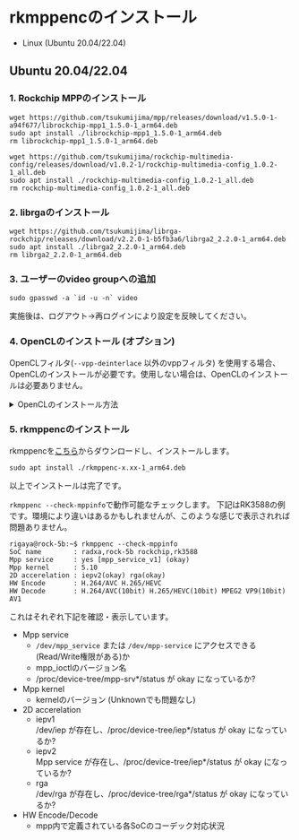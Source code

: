 
# rkmppencのインストール

- Linux (Ubuntu 20.04/22.04)

## Ubuntu 20.04/22.04

### 1. Rockchip MPPのインストール

```Shell
wget https://github.com/tsukumijima/mpp/releases/download/v1.5.0-1-a94f677/librockchip-mpp1_1.5.0-1_arm64.deb
sudo apt install ./librockchip-mpp1_1.5.0-1_arm64.deb
rm librockchip-mpp1_1.5.0-1_arm64.deb

wget https://github.com/tsukumijima/rockchip-multimedia-config/releases/download/v1.0.2-1/rockchip-multimedia-config_1.0.2-1_all.deb
sudo apt install ./rockchip-multimedia-config_1.0.2-1_all.deb
rm rockchip-multimedia-config_1.0.2-1_all.deb
```

### 2. librgaのインストール
```Shell
wget https://github.com/tsukumijima/librga-rockchip/releases/download/v2.2.0-1-b5fb3a6/librga2_2.2.0-1_arm64.deb
sudo apt install ./librga2_2.2.0-1_arm64.deb
rm librga2_2.2.0-1_arm64.deb
```

### 3. ユーザーのvideo groupへの追加
```Shell
sudo gpasswd -a `id -u -n` video
```

実施後は、ログアウト→再ログインにより設定を反映してください。

### 4. OpenCLのインストール (オプション)

OpenCLフィルタ(```--vpp-deinterlace``` 以外のvppフィルタ) を使用する場合、OpenCLのインストールが必要です。使用しない場合は、OpenCLのインストールは必要ありません。

<details><summary>OpenCLのインストール方法</summary>
ここではRK3588 SoC内蔵のMali G610 MP4 GPUでのインストール例を示します。対象SoCによってインストールすべきものは変わるかと思います。

```Shell
wget https://github.com/tsukumijima/libmali-rockchip/releases/download/v1.9-1-6f3d407/libmali-valhall-g610-g13p0-wayland-gbm_1.9-1_arm64.deb
sudo apt install -y ./libmali-valhall-g610-g13p0-wayland-gbm_1.9-1_arm64.deb
rm libmali-valhall-g610-g13p0-wayland-gbm_1.9-1_arm64.deb
```

下記で正常に動作するか確認します。

```Shell
sudo apt install clinfo
clinfo
```
</details>

### 5. rkmppencのインストール

rkmppencを[こちら](https://github.com/rigaya/rkmppenc/releases)からダウンロードし、インストールします。

```Shell
sudo apt install ./rkmppenc-x.xx-1_arm64.deb
```

以上でインストールは完了です。

```rkmppenc --check-mppinfo```で動作可能なチェックします。
下記はRK3588の例です。環境により違いはあるかもしれませんが、このような感じで表示されれば問題ありません。

```Shell
rigaya@rock-5b:~$ rkmppenc --check-mppinfo
SoC name        : radxa,rock-5b rockchip,rk3588
Mpp service     : yes [mpp_service_v1] (okay)
Mpp kernel      : 5.10
2D accerelation : iepv2(okay) rga(okay)
HW Encode       : H.264/AVC H.265/HEVC
HW Decode       : H.264/AVC(10bit) H.265/HEVC(10bit) MPEG2 VP9(10bit) AV1
```

これはそれぞれ下記を確認・表示しています。

- Mpp service
  - ```/dev/mpp_service``` または ```/dev/mpp-service``` にアクセスできる(Read/Write権限がある)か
  - mpp_ioctlのバージョン名
  - /proc/device-tree/mpp-srv*/status が okay になっているか?
- Mpp kernel
  - kernelのバージョン (Unknownでも問題なし)
- 2D accerelation
  - iepv1  
    /dev/iep が存在し、/proc/device-tree/iep*/status が okay になっているか?
  - iepv2  
    Mpp service が存在し、/proc/device-tree/iep*/status が okay になっているか?
  - rga  
    /dev/rga が存在し、/proc/device-tree/rga*/status が okay になっているか?
- HW Encode/Decode
  - mpp内で定義されている各SoCのコーデック対応状況